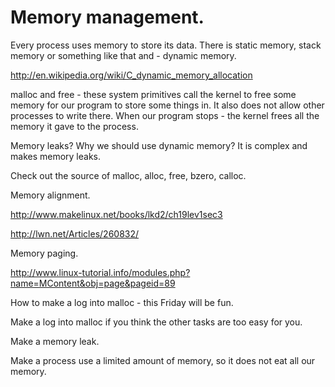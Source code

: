 # Memory management.



Every process uses memory to store its data. There is static memory, stack memory or something like that and - dynamic memory.

http://en.wikipedia.org/wiki/C_dynamic_memory_allocation

malloc and free - these system primitives call the kernel to free some memory for our program to store some things in. It also does not allow other processes to write there.
When our program stops - the kernel frees all the memory it gave to the process.

Memory leaks? Why we should use dynamic memory? It is complex and makes memory leaks.

Check out the source of malloc, alloc, free, bzero, calloc. 

Memory alignment. 

http://www.makelinux.net/books/lkd2/ch19lev1sec3

http://lwn.net/Articles/260832/

Memory paging.

http://www.linux-tutorial.info/modules.php?name=MContent&obj=page&pageid=89

How to make a log into malloc - this Friday will be fun.

Make a log into malloc if you think the other tasks are too easy for you.

Make a memory leak.

Make a process use a limited amount of memory, so it does not eat all our memory.
